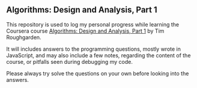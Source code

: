## Algorithms: Design and Analysis, Part 1

This repository is used to log my personal progress while learning the Coursera course [Algorithms: Design and Analysis, Part 1](https://www.coursera.org/course/Algorithms) by Tim Roughgarden.

It will includes answers to the programming questions, mostly wrote in JavaScript, and may also include a few notes, regarding the content of the course, or pitfalls seen during debugging my code.

Please always try solve the questions on your own before looking into the answers.
